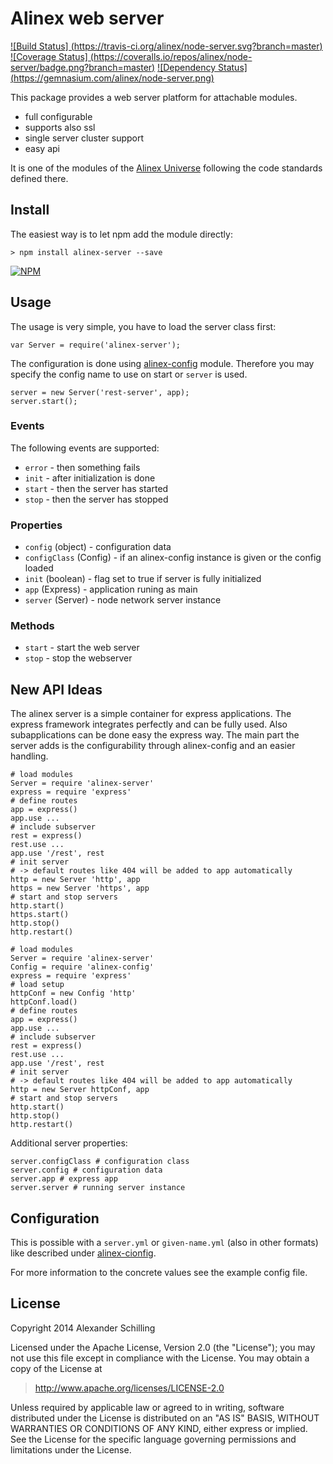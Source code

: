 Alinex web server
=================================================

[![Build Status] (https://travis-ci.org/alinex/node-server.svg?branch=master)](https://travis-ci.org/alinex/node-server)
[![Coverage Status] (https://coveralls.io/repos/alinex/node-server/badge.png?branch=master)](https://coveralls.io/r/alinex/node-server?branch=master)
[![Dependency Status] (https://gemnasium.com/alinex/node-server.png)](https://gemnasium.com/alinex/node-server)

This package provides a web server platform for attachable modules.

- full configurable
- supports also ssl
- single server cluster support
- easy api

It is one of the modules of the [Alinex Universe](http://alinex.github.io/node-alinex)
following the code standards defined there.


Install
-------------------------------------------------

The easiest way is to let npm add the module directly:

    > npm install alinex-server --save

[![NPM](https://nodei.co/npm/alinex-server.png?downloads=true&stars=true)](https://nodei.co/npm/alinex-server/)


Usage
-------------------------------------------------

The usage is very simple, you have to load the server class first:

    var Server = require('alinex-server');

The configuration is done using [alinex-config](http://alinex.github.io/node-config)
module. Therefore you may specify the config name to use on start or `server`
is used.

    server = new Server('rest-server', app);
    server.start();

### Events

The following events are supported:

- `error` - then something fails
- `init` - after initialization is done
- `start` - then the server has started
- `stop` - then the server has stopped

### Properties

- `config` (object) - configuration data
- `configClass` (Config) - if an alinex-config instance is given or the config loaded
- `init` (boolean) - flag set to true if server is fully initialized
- `app` (Express) - application runing as main
- `server` (Server) - node network server instance

### Methods

- `start` - start the web server
- `stop` - stop the webserver


New API Ideas
-------------------------------------------------

The alinex server is a simple container for express applications. The express
framework integrates perfectly and can be fully used. Also subapplications can
be done easy the express way.
The main part the server adds is the configurability through alinex-config and
an easier handling.

    # load modules
    Server = require 'alinex-server'
    express = require 'express'
    # define routes
    app = express()
    app.use ...
    # include subserver
    rest = express()
    rest.use ...
    app.use '/rest', rest
    # init server
    # -> default routes like 404 will be added to app automatically
    http = new Server 'http', app
    https = new Server 'https', app
    # start and stop servers
    http.start()
    https.start()
    http.stop()
    http.restart()

    # load modules
    Server = require 'alinex-server'
    Config = require 'alinex-config'
    express = require 'express'
    # load setup
    httpConf = new Config 'http'
    httpConf.load()
    # define routes
    app = express()
    app.use ...
    # include subserver
    rest = express()
    rest.use ...
    app.use '/rest', rest
    # init server
    # -> default routes like 404 will be added to app automatically
    http = new Server httpConf, app
    # start and stop servers
    http.start()
    http.stop()
    http.restart()

Additional server properties:

    server.configClass # configuration class
    server.config # configuration data
    server.app # express app
    server.server # running server instance


Configuration
-------------------------------------------------

This is possible with a `server.yml` or `given-name.yml` (also in other formats)
like described under [alinex-cionfig](http://alinex.github.io/node-config).

For more information to the concrete values see the example config file.


License
-------------------------------------------------

Copyright 2014 Alexander Schilling

Licensed under the Apache License, Version 2.0 (the "License");
you may not use this file except in compliance with the License.
You may obtain a copy of the License at

>  <http://www.apache.org/licenses/LICENSE-2.0>

Unless required by applicable law or agreed to in writing, software
distributed under the License is distributed on an "AS IS" BASIS,
WITHOUT WARRANTIES OR CONDITIONS OF ANY KIND, either express or implied.
See the License for the specific language governing permissions and
limitations under the License.
